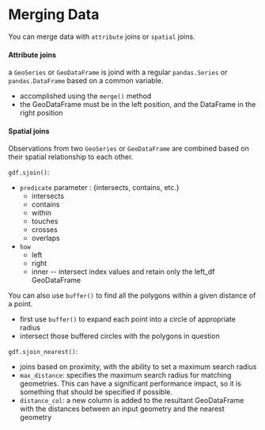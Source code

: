 # Merging Data

You can merge data with `attribute` joins or `spatial` joins.  

#### Attribute joins 

a `GeoSeries` or `GeoDataFrame` is joind with a regular `pandas.Series` or `pandas.DataFrame` based on a common variable.  

* accomplished using the `merge()` method
* the GeoDataFrame must be in the left position, and the DataFrame in the right position

#### Spatial joins 

Observations from two `GeoSeries` or `GeoDataFrame` are combined based on their spatial relationship
to each other.  

`gdf.sjoin()`:
- `predicate` parameter : {intersects, contains, etc.}
    * intersects
    * contains
    * within 
    * touches
    * crosses
    * overlaps
- `how`
    * left 
    * right 
    * inner -- intersect index values and retain only the left_df GeoDataFrame

You can also use `buffer()` to find all the polygons within a given distance of a point. 
- first use `buffer()` to expand each point into a circle of appropriate radius
- intersect those buffered circles with the polygons in question 

`gdf.sjoin_nearest()`:
- joins based on proximity, with the ability to set a maximum search radius
- `max_distance`: specifies the maximum search radius for matching geometries. This can have a significant performance impact, so it is something that should be specified if possible. 
- `distance_col`: a new column is added to the resultant GeoDataFrame with the distances between an input geometry and the nearest geometry 


